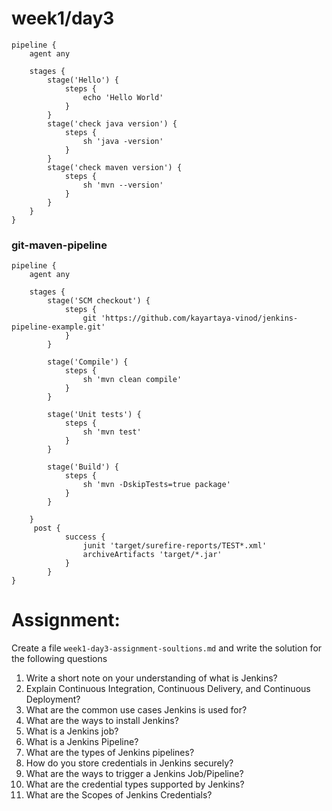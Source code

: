 # week1/day3

```
pipeline {
    agent any

    stages {
        stage('Hello') {
            steps {
                echo 'Hello World'
            }
        }
        stage('check java version') {
            steps {
                sh 'java -version'
            }
        }
        stage('check maven version') {
            steps {
                sh 'mvn --version'
            }
        }
    }
}
```

### git-maven-pipeline

```
pipeline {
    agent any

    stages {
        stage('SCM checkout') {
            steps {
                git 'https://github.com/kayartaya-vinod/jenkins-pipeline-example.git'
            }
        }

        stage('Compile') {
            steps {
                sh 'mvn clean compile'
            }
        }

        stage('Unit tests') {
            steps {
                sh 'mvn test'
            }
        }

        stage('Build') {
            steps {
                sh 'mvn -DskipTests=true package'
            }
        }

    }
     post {
            success {
                junit 'target/surefire-reports/TEST*.xml'
                archiveArtifacts 'target/*.jar'
            }
        }
}
```

# Assignment:

Create a file `week1-day3-assignment-soultions.md` and write the solution for the following questions

1. Write a short note on your understanding of what is Jenkins?
2. Explain Continuous Integration, Continuous Delivery, and Continuous Deployment?
3. What are the common use cases Jenkins is used for?
4. What are the ways to install Jenkins?
5. What is a Jenkins job?
6. What is a Jenkins Pipeline?
7. What are the types of Jenkins pipelines?
8. How do you store credentials in Jenkins securely?
9. What are the ways to trigger a Jenkins Job/Pipeline?
10. What are the credential types supported by Jenkins?
11. What are the Scopes of Jenkins Credentials?
